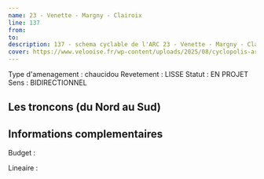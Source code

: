 ```yaml
---
name: 23 - Venette - Margny - Clairoix 
line: 137
from: 
to:  
description: 137 - schema cyclable de l'ARC 23 - Venette - Margny - Clairoix 
cover: https://www.velooise.fr/wp-content/uploads/2025/08/cyclopolis-arc-137.jpg
---
```

Type d'amenagement : chaucidou
Revetement : LISSE
Statut : EN PROJET
Sens : BIDIRECTIONNEL
## Les troncons (du Nord au Sud)

## Informations complementaires

Budget  : 

Lineaire :


